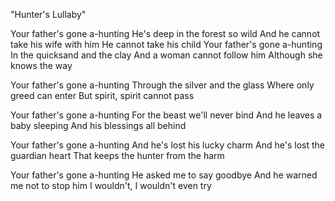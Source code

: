 "Hunter's Lullaby"

Your father's gone a-hunting
He's deep in the forest so wild
And he cannot take his wife with him
He cannot take his child
Your father's gone a-hunting
In the quicksand and the clay
And a woman cannot follow him
Although she knows the way

Your father's gone a-hunting
Through the silver and the glass
Where only greed can enter
But spirit, spirit cannot pass

Your father's gone a-hunting
For the beast we'll never bind
And he leaves a baby sleeping
And his blessings all behind

Your father's gone a-hunting
And he's lost his lucky charm
And he's lost the guardian heart
That keeps the hunter from the harm

Your father's gone a-hunting
He asked me to say goodbye
And he warned me not to stop him
I wouldn't, I wouldn't even try
